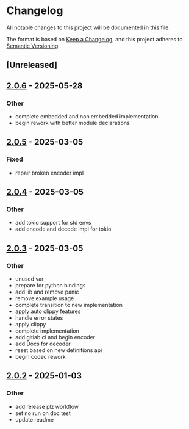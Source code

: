 # Changelog

All notable changes to this project will be documented in this file.

The format is based on [Keep a Changelog](https://keepachangelog.com/en/1.0.0/),
and this project adheres to [Semantic Versioning](https://semver.org/spec/v2.0.0.html).

## [Unreleased]

## [2.0.6](https://github.com/samp-reston/doip-codec/compare/v2.0.5...v2.0.6) - 2025-05-28

### Other

- complete embedded and non embedded implementation
- begin rework with better module declarations

## [2.0.5](https://github.com/samp-reston/doip-codec/compare/v2.0.4...v2.0.5) - 2025-03-05

### Fixed

- repair broken encoder impl

## [2.0.4](https://github.com/samp-reston/doip-codec/compare/v2.0.3...v2.0.4) - 2025-03-05

### Other

- add tokio support for std envs
- add encode and decode impl for tokio

## [2.0.3](https://github.com/samp-reston/doip-codec/compare/v2.0.2...v2.0.3) - 2025-03-05

### Other

- unused var
- prepare for python bindings
- add lib and remove panic
- remove example usage
- complete transition to new implementation
- apply auto clippy features
- handle error states
- apply clippy
- complete implementation
- add gitlab ci and begin encoder
- add Docs for decoder
- reset based on new definitions api
- begin codec rework

## [2.0.2](https://github.com/samp-reston/doip-codec/compare/v2.0.1...v2.0.2) - 2025-01-03

### Other

- add release plz workflow
- set no run on doc test
- update readme

